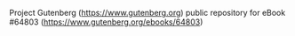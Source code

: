 Project Gutenberg (https://www.gutenberg.org) public repository for
eBook #64803 (https://www.gutenberg.org/ebooks/64803)
